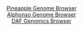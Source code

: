 <div id="Pineapple_Genome_Browser" align="center">
  <a href="https://igv.org/app/?sessionURL=blob:zZJda9swFIb_i6BlA8eW7NiODWV4.WjTdg3NRwMtxSi2ZKu1JVdSnCYh_31a2dhNB83FxkAX0uFI531fPXvQEqmY4CAGro18GyFgAVWKzQzXTUVucE0UiCmuFLGAJJRIwjMC4j2gWGm8mF6bm6XWjYodh.mmU2NeCFt5Nq7xTnC8UXYmaqcvqgqvhMRaSOV8lbgVDivazoascNPYZrZn.06ONXZw1ZSCK.E0hBfpxryX_iqlBeGiJmm9rjR7E5AaPUZjblP8JVnOkiwjSl2R7Tg_S67GyZ03XNyfB_37xeRiuQiWpzNWcKzXkpz5rNu_PXFHw14L8.11ouRANBfn4.ekbYcn3uB0.NowSdQZClHPC0Mf9Uw0jOfk9X9ybRY70rnbHU3owli_zScRFbQvxny.nAfB1dwdv.s8AgcLVCJbGxZAVsowRtDyYGD5btD5sUU9C8LI5CMFA_HDowW0xNmzaX_YA71tDDFAkZf1GzwWEDInEsSdCMIQRZHrd8MujCJ0sPZgLau_F.5oMY1C6CauG6SUVdrgnKeKN8rGnNttRu1id2Sad_J5O88use5.uynpgIZl9FQ87crBRPwhSwuY0W8faIx.RNE_4e4jQmy9Oha2aTHLhmFv5FPxErotn9bIX.odIf3kvXhcaMweFw0Vssba9JuKOf6krcWSYa5NoWWKrVjF9HZpUhQbECPXM9CCTFTCUAhksfoELWghH37.Dad3eDx8Bw--">Pineapple Genome Browser</a>
</div>
<div id="Alphonso_Genome_Browser" align="center">
  <a href="https://igv.org/app/?sessionURL=blob:zZLRTtswFIbfxRJok9IkTtqGREJTCmVjwICW0A2EopPUST0SO9hOSqn67jugTbthEr3YNCkXzpET___nb006pjSXgkTEs.nAppRYRC_kcgp1U7EvUDNNogIqzSyiWMEUEzkj0ZoUoA0kk1P8cmFMoyPH4abp1SBKaWvfhhqepICltnNZOweyqiCTCoxU2hkp6KTDy663ZBk0jY1n._bAmYMBB6pmIYWWTsNEmS7xf.mvUVoyIWuW1m1l.EuAFPNgxrldwId4No3znGl9wlbH8_345Di.9sfJzcfhwU1y_mmWDGe7U14KMK1i.zve6Orsgo5rOElO67KU3ph2Kw_kpL_jHSU7_uHu.LHhiul9GtA9PwiGg2c4XMzZ4__UGx..Zfdv03bPx5YtHSOGa1xBM7tejB4ORBFeXsX61fYe2VikknmLRpB8oYKIupbvDq2BN.w9L.me5bohMlKSk.j2ziJGQX6P22_XxKwa9IZo9tC.KGQRqeZMkagXum5Aw9Ab9IO.G4Z0Y61Jq6q_B_gomYSB68WeN0wLXhmUep5q0WgbhLC7vLDLpy2JQiu6Ca0XnGefOTL9qh7y88MkNh0dLf9A0yJ4.Ms1YtW3ZPon9r0liG2ybZWbsv75fZzdw.LydFUcuhSl.y4uL.L2bJK_CsjHutvBKaSqweB.nODrT.M6UByEwUHHNc94xc1qhhzlkkTU81FckstKoolEldk713ItOnDf_xbU39xtfgA-">Alphonso Genome Browser</a>
</div>


<div id="DAF_Genomics_Browser" align="center">
  <a href="https://igv.org/app/?sessionURL=blob:tZFra9swFIb_i2D95Ps1NoRh1izLElLW1A1LKeHUPoq9WpYryU3bkP8.1esY7MIYdCAJiXN5X53nQO5RyJq3JCWe5YaW6xKDyIrvV8C6BpfAUJKUQiPRIAIpCmwLJOmBUJAK8vOFrqyU6mRq2yVQc4ctZ3UhLelb0JmS96pCnWp6FjB44i3spVVwppMV2NB0FW8lt6EoUErTsTtsd9s96ON7bDu0xC3rG1UPqlttQhsrLQrabd2W.PAXI_9BWa_6bbZeZUP9HB9n5Tibz7JLf5JvptG7TX72YZ1H65NVvWtB9QLHZXc7ulguI5jfnN19dC4XU3_J9_4Cgk9v_NOTyUNXC5RjN3ZHfhyHo5AcDdLwotcISFEJN3UDI_ZGhhcE5svVDyM9A8Frkl5dG0QJKG51.tWBqMdOgyIS7_qBmUG4KFGQ1EwcJ3aTxAuDOHCSxD0aB9KL5pVJvs_Pk9jxMs.LrBtgWp_WzTA.LfRr8LUw_tRZ73_FNDktM_plx6bh03RDKXx28kU5CWZi5vwW0zOAP36LcsFA6dC35wsUaLQaw1b9oOIfr49fAQ--">DAF Genomics Browser</a>
</div>
